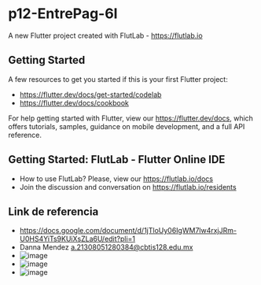 # p12-EntrePag-6I

A new Flutter project created with FlutLab - https://flutlab.io

## Getting Started

A few resources to get you started if this is your first Flutter project:

- https://flutter.dev/docs/get-started/codelab
- https://flutter.dev/docs/cookbook

For help getting started with Flutter, view our
https://flutter.dev/docs, which offers tutorials,
samples, guidance on mobile development, and a full API reference.

## Getting Started: FlutLab - Flutter Online IDE

- How to use FlutLab? Please, view our https://flutlab.io/docs
- Join the discussion and conversation on https://flutlab.io/residents
  
## Link de referencia
- https://docs.google.com/document/d/1jTloUy06IgWM7lw4rxjJRm-U0HS4YiTs9KUiXsZLa6U/edit?pli=1
- Danna Mendez a.21308051280384@cbtis128.edu.mx
- ![image](https://github.com/MendezD128/p12-EntrePag-6I/assets/143744206/074ce26e-c4d3-4f00-8b74-d94e9eb2bedc)
- ![image](https://github.com/MendezD128/p12-EntrePag-6I/assets/143744206/b256695a-265f-4bf6-832e-ddd61d8b8229)
- ![image](https://github.com/MendezD128/p12-EntrePag-6I/assets/143744206/5517bb8a-2af4-426d-b620-25e58b216209)

